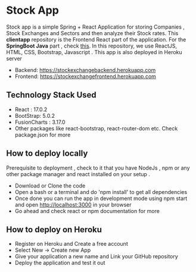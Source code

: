 # Stock App

Stock app is a simple Spring + React Application for storing Companies , Stock Exchanges and Sectors and then analyze their Stock rates. This **clientapp** repository is the Frontend React part of the application. For the **SpringBoot Java** part , check [this](https://github.com/Dibyanshu-gtm/stockexchangebackend). In this repository, we use ReactJS, HTML, CSS, Bootstrap, Javascript . This app is also deployed in Heroku server 
* Backend: https://stockexchangebackend.herokuapp.com
* Frontend: https://stockexchangefrontend.herokuapp.com


## Technology Stack Used

* React : 17.0.2
* BootStrap: 5.0.2
* FusionCharts : 3.17.0
* Other packages like react-bootstrap, react-router-dom etc. Check package.json for more 

## How to deploy locally

Prerequisite to deployment , check to it that you have NodeJs , npm or any other package manager and react installed on your setup .

* Download or Clone the code 
* Open a bash or a terminal and do 'npm install' to get all dependencies
* Once done you can run the app in development mode using npm start and open [http://localhost:3000](http://localhost:3000/) in your browser
* Go ahead and check react or npm documentation for more

## How to deploy on Heroku

* Register on Heroku and Create a free account
* Select New -> Create new App
* Give your application a new name and Link your GitHub repository 
* Deploy the application and test it out
